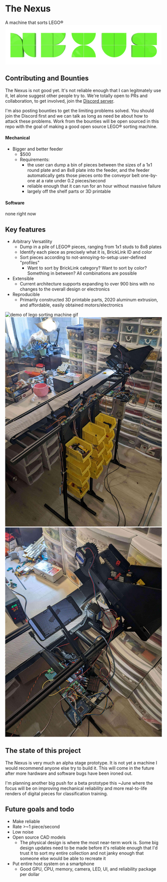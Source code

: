 # The Nexus
A machine that sorts LEGO®
![the nexus logo](https://github.com/spencerhhubert/nexus/blob/main/assets/nexus_logo_original_res_green.png)

## Contributing and Bounties
The Nexus is not good yet. It's not reliable enough that I can legitmately use it, let alone suggest other people try to. We're totally open to PRs and collaboration, to get involved, join the [Discord server](https://discord.gg/N8FS2dN79p).

I'm also posting bounties to get the limiting problems solved. You should join the Discord first and we can talk as long as need be about how to attack these problems. Work from the bounties will be open sourced in this repo with the goal of making a good open source LEGO® sorting machine.
#### Mechanical
- Bigger and better feeder
    - $500
    - Requirements:
        - the user can dump a bin of pieces between the sizes of a 1x1 round plate and an 8x8 plate into the feeder, and the feeder automatically gets those pieces onto the conveyor belt one-by-one at a rate under 0.2 pieces/second
        - reliable enough that it can run for an hour without massive failure
        - largely off the shelf parts or 3D printable
#### Software
none right now

## Key features
- Arbitrary Versatility 
    - Dump in a pile of LEGO® pieces, ranging from 1x1 studs to 8x8 plates
    - Identify each piece as precisely what it is, BrickLink ID and color
    - Sort pieces according to not-annoying-to-setup user-defined "profiles"
        - Want to sort by BrickLink category? Want to sort by color? Something in between? All combinations are possible
- Extensible
    - Current architecture supports expanding to over 900 bins with no changes to the overall design or electronics
- Reproducible 
    - Primarily constructed 3D printable parts, 2020 aluminum extrusion, and affordable, easily obtained motors/electronics

![demo of lego sorting machine gif](https://github.com/spencerhhubert/nexus/blob/main/assets/nexus%20demo%202023-4-8%2003.gif?raw=true)
![nexus lego sorting machine prototype 1 overview](https://raw.githubusercontent.com/spencerhhubert/nexus/main/assets/nexus_prototype0103.jpg)
![nexus lego sorting machine prototype 1 overview 2](https://raw.githubusercontent.com/spencerhhubert/nexus/main/assets/nexus_prototype0104.jpg)

## The state of this project
The Nexus is very much an alpha stage prototype. It is not yet a machine I would recommend anyone else try to build it. This will come in the future after more hardware and software bugs have been ironed out.

I'm planning another big push for a beta prototype this ~June where the focus will be on improving mechanical reliability and more real-to-life renders of digital pieces for classification training.

## Future goals and todo
- Make reliable
- Rate >~1 piece/second
- Low noise
- Open source CAD models
    - The physical design is where the most near-term work is. Some big design updates need to be made before it's reliable enough that I'd trust it to sort my entire collection and not janky enough that someone else would be able to recreate it
- Put entire host system on a smartphone
    - Good GPU, CPU, memory, camera, LED, UI, and reliability package per dollar
